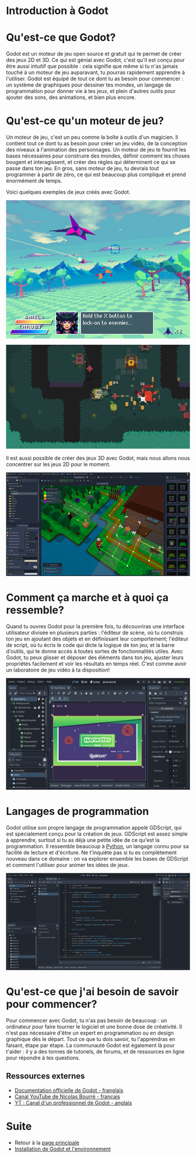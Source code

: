 # Introduction à Godot <!-- omit in toc -->

# Qu'est-ce que Godot?
Godot est un moteur de jeu open source et gratuit qui te permet de créer des jeux 2D et 3D. Ce qui est génial avec Godot, c'est qu'il est conçu pour être aussi intuitif que possible : cela signifie que même si tu n'as jamais touché à un moteur de jeu auparavant, tu pourras rapidement apprendre à l'utiliser. Godot est équipé de tout ce dont tu as besoin pour commencer : un système de graphiques pour dessiner tes mondes, un langage de programmation pour donner vie à tes jeux, et plein d'autres outils pour ajouter des sons, des animations, et bien plus encore.

# Qu'est-ce qu'un moteur de jeu?
Un moteur de jeu, c'est un peu comme la boîte à outils d'un magicien. Il contient tout ce dont tu as besoin pour créer un jeu vidéo, de la conception des niveaux à l'animation des personnages. Un moteur de jeu te fournit les bases nécessaires pour construire des mondes, définir comment les choses bougent et interagissent, et créer des règles qui déterminent ce qui se passe dans ton jeu. En gros, sans moteur de jeu, tu devrais tout programmer à partir de zéro, ce qui est beaucoup plus compliqué et prend énormément de temps.

Voici quelques exemples de jeux créés avec Godot.

![alt text](assets/introduction_ex_zodiac.png)

![alt text](assets/introduction_helms_of_fury.jpg)

Il est aussi possible de créer des jeux 3D avec Godot, mais nous allons nous concentrer sur les jeux 2D pour le moment.

![alt text](assets/introduction_rpg_in_a_box.png)

# Comment ça marche et à quoi ça ressemble?
Quand tu ouvres Godot pour la première fois, tu découvriras une interface utilisateur divisée en plusieurs parties : l'éditeur de scène, où tu construis ton jeu en ajoutant des objets et en définissant leur comportement; l'éditeur de script, où tu écris le code qui dicte la logique de ton jeu; et la barre d'outils, qui te donne accès à toutes sortes de fonctionnalités utiles. Avec Godot, tu peux glisser et déposer des éléments dans ton jeu, ajuster leurs propriétés facilement et voir les résultats en temps réel. C'est comme avoir un laboratoire de jeu vidéo à ta disposition!

![alt text](assets/key_concepts_main_menu.webp)

# Langages de programmation
Godot utilise son propre langage de programmation appelé GDScript, qui est spécialement conçu pour la création de jeux. GDScript est assez simple à apprendre, surtout si tu as déjà une petite idée de ce qu'est la programmation. Il ressemble beaucoup à [Python](https://openclassrooms.com/fr/courses/7168871-apprenez-les-bases-du-langage-python), un langage connu pour sa facilité de lecture et d'écriture. Ne t'inquiète pas si tu es complètement nouveau dans ce domaine : on va explorer ensemble les bases de GDScript et comment l'utiliser pour animer tes idées de jeux.

![alt text](assets/Godot_v4.2-stable_mono_win64_Zz0SuNSp6J.png)

# Qu'est-ce que j'ai besoin de savoir pour commencer?
Pour commencer avec Godot, tu n'as pas besoin de beaucoup : un ordinateur pour faire tourner le logiciel et une bonne dose de créativité. Il n'est pas nécessaire d'être un expert en programmation ou en design graphique dès le départ. Tout ce que tu dois savoir, tu l'apprendras en faisant, étape par étape. La communauté Godot est également là pour t'aider : il y a des tonnes de tutoriels, de forums, et de ressources en ligne pour répondre à tes questions.

## Ressources externes
- [Documentation officielle de Godot - franglais](https://docs.godotengine.org/fr/latest/getting_started/introduction/)
- [Canal YouTube de Nicolas Bourré - français](https://www.youtube.com/@NicolasBourre)
- [YT : Canal d'un professionnel de Godot - anglais](https://www.youtube.com/@uheartbeast)

# Suite
- Retour à la [page principale](../readme.md)
- [Installation de Godot et l'environnement](../02-Installation/readme.md)
